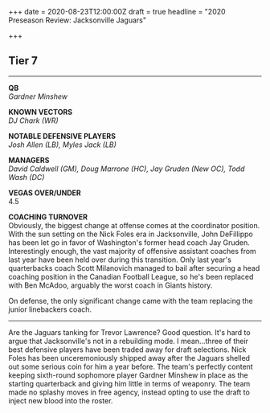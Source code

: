 +++
date = 2020-08-23T12:00:00Z
draft = true
headline = "2020 Preseason Review: Jacksonville Jaguars"

+++
## Tier 7

***

**QB**  
_Gardner Minshew_

**KNOWN VECTORS**  
_DJ Chark (WR)_

**NOTABLE DEFENSIVE PLAYERS**  
_Josh Allen (LB), Myles Jack (LB)_

**MANAGERS**  
_David Caldwell (GM), Doug Marrone (HC), Jay Gruden (New OC), Todd Wash (DC)_

**VEGAS OVER/UNDER**  
4\.5

**COACHING TURNOVER**  
Obviously, the biggest change at offense comes at the coordinator position. With the sun setting on the Nick Foles era in Jacksonville, John DeFillippo has been let go in favor of Washington's former head coach Jay Gruden. Interestingly enough, the vast majority of offensive assistant coaches from last year have been held over during this transition. Only last year's quarterbacks coach Scott Milanovich managed to bail after securing a head coaching position in the Canadian Football League, so he's been replaced with Ben McAdoo, arguably the worst coach in Giants history.

On defense, the only significant change came with the team replacing the junior linebackers coach.

***

Are the Jaguars tanking for Trevor Lawrence? Good question. It's hard to argue that Jacksonville's not in a rebuilding mode. I mean...three of their best defensive players have been traded away for draft selections. Nick Foles has been unceremoniously shipped away after the Jaguars shelled out some serious coin for him a year before. The team's perfectly content keeping sixth-round sophomore player Gardner Minshew in place as the starting quarterback and giving him little in terms of weaponry. The team made no splashy moves in free agency, instead opting to use the draft to inject new blood into the roster.
